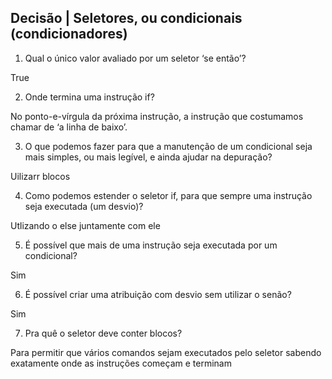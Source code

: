 ## Decisão | Seletores, ou condicionais (condicionadores)

1) Qual o único valor avaliado por um seletor ‘se então’?

True

2) Onde termina uma instrução if? 

No ponto-e-vírgula da próxima instrução, a instrução que costumamos chamar de ‘a linha de baixo’.

3) O que podemos fazer para que a manutenção de um condicional seja mais simples, ou mais legível, e ainda ajudar na depuração?

Uilizarr blocos


4) Como podemos estender o seletor if, para que sempre uma instrução seja executada (um desvio)?

Utlizando o else juntamente com ele


5) É possível que mais de uma instrução seja executada por um condicional?

Sim  

6) É possível criar uma atribuição com desvio sem utilizar o senão?

Sim

7) Pra quê o seletor deve conter blocos?

 Para permitir que vários comandos sejam executados pelo seletor sabendo exatamente onde as instruções começam e terminam
